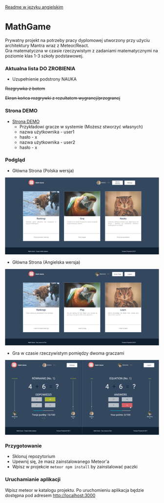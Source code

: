 [Readme w języku angielskim](README.md)

# MathGame
Prywatny projekt na potrzeby pracy dyplomowej utworzony przy użyciu architektury Mantra wraz z Meteor/React. <br>
Gra matematyczna w czasie rzeczywistym z zadaniami matematycznymi na poziomie klas 1-3 szkoły podstawowej.

### Aktualna lista DO ZROBIENIA
- Uzupełnienie podstrony NAUKA

<strike> Rozgrywka z botem </strike>

<strike> Ekran końca rozgrywki z rezultatem wygranej/przegranej </strike>

### Strona DEMO
- [Strona DEMO](http://darionu.pl:3000)
  * Przykładowi gracze w systemie (Możesz stworzyć własnych)
  * nazwa użytkownika - user1
  * hasło - x
  * nazwa użytkownika - user2
  * hasło - x

### Podgląd

- Główna Strona (Polska wersja)
<p align="center">
  <img src="public/demo/mainSitePolish.png?raw=true" width="700"/>
</p>

- Główna Strona (Angielska wersja)
<p align="center">
  <img src="public/demo/mainSiteEnglish.png?raw=true" width="700"/>
</p>

- Gra w czasie rzeczywistym pomiędzy dwoma graczami
<p align="center">
  <img src="public/demo/gamePreview.png?raw=true" width="700"/>
</p>

### Przygotowanie

* Sklonuj repozytorium
* Upewnij się, że masz zainstalowanego Meteor'a
* Wpisz w projekcie `meteor npm install` by zainstalować paczki

### Uruchamianie aplikacji

Wpisz meteor w katalogu projektu.
Po uruchomieniu aplikacja będzie dostępna pod adresem <http://localhost:3000>
